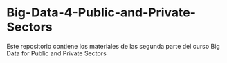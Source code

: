 # Big-Data-4-Public-and-Private-Sectors
Este repositorio contiene los materiales de las segunda parte del curso Big Data for Public and Private Sectors 
